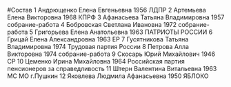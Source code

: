 #Состав
1 Андрющенко Елена Евгеньевна 1956 ЛДПР
2 Артемьева Елена Викторовна 1968 КПРФ
3 Афанасьева Татьяна Владимировна 1957 собрание-работа
4 Бобровская Светлана Ивановна 1972 собрание-работа
5 Григорьева Елена Анатольевна 1963 ПАТРИОТЫ РОССИИ
6 Грицай Елена Александровна 1963 ЕР
7 Гусятникова Татьяна Владимировна 1974 Трудовая партия России
8 Петрова Алла Викторовна 1974 собрание-работа
9 Скосарь Юрий Михайлович 1946 СР
10 Цеменко Ирина Михайловна 1964 Российская партия пенсионеров за справедливость
11 Штерн Валентина Витальевна 1963 МС МО г.Пушкин
12 Яковлева Людмила Афанасьевна 1950 ЯБЛОКО
